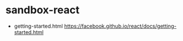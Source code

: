 # sandbox-react

* getting-started.html
  https://facebook.github.io/react/docs/getting-started.html
